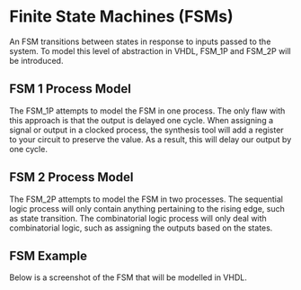 # Finite State Machines (FSMs)

An FSM transitions between states in response to inputs passed to the system. To model this level of abstraction in VHDL, FSM_1P and FSM_2P will be introduced.

## FSM 1 Process Model

The FSM_1P attempts to model the FSM in one process. The only flaw with this approach is that the output is delayed one cycle.
When assigning a signal or output in a clocked process, the synthesis tool will add a register to your circuit to preserve the value.
As a result, this will delay our output by one cycle.

## FSM 2 Process Model

The FSM_2P attempts to model the FSM in two processes. The sequential logic process will only contain anything pertaining to the rising edge, such as state transition.
The combinatorial logic process will only deal with combinatorial logic, such as assigning the outputs based on the states.

## FSM Example

Below is a screenshot of the FSM that will be modelled in VHDL.
